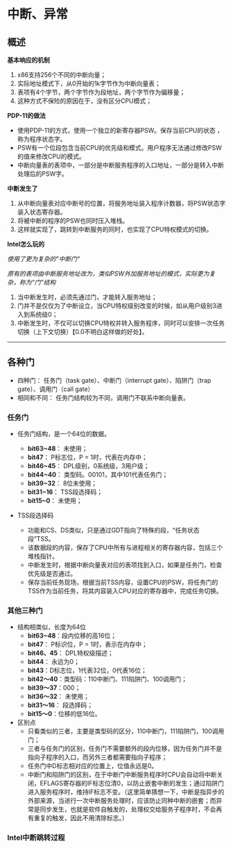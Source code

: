 # 中断、异常

## 概述

**基本响应的机制**

1. x86支持256个不同的中断向量；  
2. 实际地址模式下，从0开始的1k字节作为中断向量表；  
3. 表项有4个字节，两个字节作为段地址，两个字节作为偏移量；  
4. 这种方式不保险的原因在于，没有区分CPU模式； 

**PDP-11的做法**

- 使用PDP-11的方式，使用一个独立的新寄存器PSW。保存当前CPU的状态
，称为程序状态字。
- PSW有一个位段包含当前CPU的优先级和模式。用户程序无法通过修改PSW
的值来修改CPU的模式。
- 中断向量表的表项中，一部分是中断服务程序的入口地址，一部分是转入中断处理后的PSW字。

**中断发生了**

1. 从中断向量表对应中断号的位置，将服务地址装入程序计数器，将PSW状态字装入状态寄存器。
2. 将被中断的程序的PSW也同时压入堆栈。
3. 这样就实现了，跳转到中断服务的同时，也实现了CPU特权模式的切换。

**Intel怎么玩的**

_使用了更为复杂的”中断门“_

_原有的表项由中断服务地址改为，类似PSW外加服务地址的模式，实际更为复杂，称为“门”结构_

1. 当中断发生时，必须先通过门，才能转入服务地址；
2. 门并不是仅仅为了中断设立，当CPU特权级别改变的时候，如从用户级别3进入到系统级0；
3. 中断发生时，不仅可以切换CPU特权并转入服务程序，同时可以安排一次任务切换（上下文切换）【0.0不明白这样做的好处】。
***
## 各种门

- 四种门： 任务门（task gate）、中断门（interrupt gate）、陷阱门（trap gate）、调用门（call gate）
- 相同和不同： 任务门结构较为不同，调用门不联系中断向量表。

### 任务门

- 任务门结构，是一个64位的数据。
   -  **bit63~48**： 未使用；
   -  **bit47**：    P标志位，P = 1时，代表在内存中；
   -  **bit46~45**： DPL级别，0系统级，3用户级；
   -  **bit44~40**： 类型码。00101，其中101代表任务门；
   -  **bit39~32**： 8位未使用；
   -  **bit31~16**： TSS段选择码；
   -  **bit15~0**：  未使用； 

- TSS段选择码
   - 功能和CS、DS类似，只是通过GDT指向了特殊的段，“任务状态段”TSS。
   - 该数据段的内容，保存了CPU中所有与进程相关的寄存器内容，包括三个堆栈指针。
   - 中断发生时，根据中断向量表对应的表项找到入口，如果是任务门，检查优先级是否通过。
   - 保存当前任务现场，根据当前TSS内容，设置CPU的PSW，将任务门的TSS作为当前任务，将其内容装入CPU对应的寄存器中，完成任务切换。

### 其他三种门

- 结构相类似，长度为64位
   - **bit63~48**：段内位移的高16位；
   - **bit47**：   P标识位，P = 1时，表示在内存中；
   - **bit46、45**： DPL特权级描述；
   - **bit44**： 永远为0；
   - **bit43**：D标志位，1代表32位，0代表16位；
   - **bit42～40**：类型码：110中断门、111陷阱门、100调用门；
   - **bit39～37**：000；
   - **bit36～32**： 未使用；
   - **bit31～16**： 段选择码；
   - **bit15～0**：位移的低16位。
- 区别点
   - 只看类似的三者，主要是类型码的区分，110中断门，111陷阱门，100调用门；
   - 三者与任务门的区别，任务门不需要额外的段内位移，因为任务门并不是指向子程序的入口，而另外三者都需要指向子程序；
   - 任务门中D标志相对应的位置上，位值永远是0。
   - 中断门和陷阱门的区别，在于中断门中断服务程序时CPU会自动将中断关闭，EFLAGS寄存器的IF标志位清0，以防止嵌套中断的发生；通过陷阱门进入服务程序时，维持IF标志不变。（这里简单猜想一下，中断是指异步的外部来源，当进行一次中断服务处理时，应该防止同种中断的嵌套；而异常是同步发生，也就是软件自触发的，处理权交给服务子程序时，不会再有重复的触发，因此不用清除标志。）

### Intel中断跳转过程



   
   
   
   
   
   
